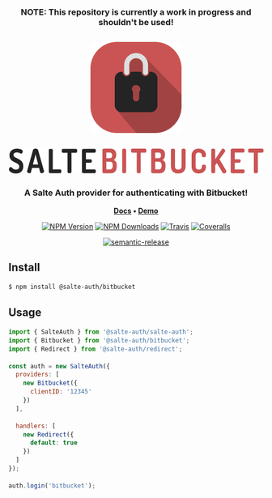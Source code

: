 <h3 align="center">
	NOTE: This repository is currently a work in progress and shouldn't be used!
</h3>

<h2 align="center">
  <div>
    <a href="https://github.com/salte-auth/bitbucket">
      <img height="180px" src="https://raw.githubusercontent.com/salte-auth/logos/master/images/logo.svg?sanitize=true">
      <br>
      <br>
      <img height="50px" src="https://raw.githubusercontent.com/salte-auth/logos/master/images/%40salte-auth/bitbucket.svg?sanitize=true">
    </a>
  </div>
</h2>

<h3 align="center">
	A Salte Auth provider for authenticating with Bitbucket!
</h3>

<p align="center">
	<strong>
		<a href="https://salte-auth.gitbook.io">Docs</a>
		•
		<a href="https://salte-auth-demo.glitch.me">Demo</a>
	</strong>
</p>

<div align="center">

  [![NPM Version][npm-version-image]][npm-url]
  [![NPM Downloads][npm-downloads-image]][npm-url]
  [![Travis][travis-ci-image]][travis-ci-url]
  [![Coveralls][coveralls-image]][coveralls-url]

  [![semantic-release][semantic-release-image]][semantic-release-url]

</div>

## Install

```sh
$ npm install @salte-auth/bitbucket
```

## Usage

```js
import { SalteAuth } from '@salte-auth/salte-auth';
import { Bitbucket } from '@salte-auth/bitbucket';
import { Redirect } from '@salte-auth/redirect';

const auth = new SalteAuth({
  providers: [
    new Bitbucket({
      clientID: '12345'
    })
  ],

  handlers: [
    new Redirect({
      default: true
    })
  ]
});

auth.login('bitbucket');
```

[npm-version-image]: https://img.shields.io/npm/v/@salte-auth/bitbucket.svg?style=flat
[npm-downloads-image]: https://img.shields.io/npm/dm/@salte-auth/bitbucket.svg?style=flat
[npm-url]: https://npmjs.org/package/@salte-auth/bitbucket

[travis-ci-image]: https://img.shields.io/travis/com/salte-auth/bitbucket/master.svg?style=flat
[travis-ci-url]: https://travis-ci.com/salte-auth/bitbucket

[coveralls-image]: https://img.shields.io/coveralls/salte-auth/bitbucket/master.svg
[coveralls-url]: https://coveralls.io/github/salte-auth/bitbucket?branch=master

[commitizen-image]: https://img.shields.io/badge/commitizen-friendly-brightgreen.svg
[commitizen-url]: https://commitizen.github.io/cz-cli/

[semantic-release-url]: https://github.com/semantic-release/semantic-release
[semantic-release-image]: https://img.shields.io/badge/%20%20%F0%9F%93%A6%F0%9F%9A%80-semantic--release-e10079.svg
